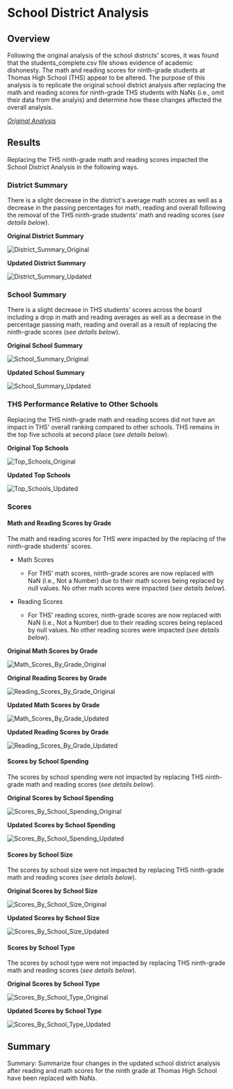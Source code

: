 # School District Analysis

## Overview

Following the original analysis of the school districts' scores, it was found that the students_complete.csv file shows evidence of academic dishonesty. The math and reading scores for ninth-grade students at Thomas High School (THS) appear to be altered. The purpose of this analysis is to replicate the original school district analysis after replacing the math and reading scores for ninth-grade THS students with NaNs (i.e., omit their data from the analyis) and determine how these changes affected the overall analysis.

*[Original Analysis](https://github.com/rabascoh/school-district-analysis/blob/main/Module%20Materials/PyCitySchools.ipynb)*

## Results
Replacing the THS ninth-grade math and reading scores impacted the School District Analysis in the following ways. 

### District Summary
There is a slight decrease in the district's average math scores as well as a decrease in the passing percentages for math, reading and overall following the removal of the THS ninth-grade students' math and reading scores (*see details below*). 

**Original District Summary**

![District_Summary_Original](https://github.com/rabascoh/school-district-analysis/blob/main/Resources/DataFrames_Original/District_Summary.png)

**Updated District Summary**

![District_Summary_Updated](https://github.com/rabascoh/school-district-analysis/blob/main/Resources/DataFrames_Updated/District_Summary_Updated.png)

### School Summary
There is a slight decrease in THS students' scores across the board including a drop in math and reading averages as well as a decrease in the percentage passing math, reading and overall as a result of replacing the ninth-grade scores (*see details below*). 

**Original School Summary**

![School_Summary_Original](https://github.com/rabascoh/school-district-analysis/blob/main/Resources/DataFrames_Original/School_Summary.png)

**Updated School Summary**

![School_Summary_Updated](https://github.com/rabascoh/school-district-analysis/blob/main/Resources/DataFrames_Updated/School_Summary_Updated.png)

### THS Performance Relative to Other Schools
Replacing the THS ninth-grade math and reading scores did not have an impact in THS' overall ranking compared to other schools. THS remains in the top five schools at second place (*see details below*). 

**Original Top Schools**

![Top_Schools_Original](https://github.com/rabascoh/school-district-analysis/blob/main/Resources/DataFrames_Original/Top_Schools.png)

**Updated Top Schools**

![Top_Schools_Updated](https://github.com/rabascoh/school-district-analysis/blob/main/Resources/DataFrames_Updated/Top_Schools_Updated.png)

### Scores

#### Math and Reading Scores by Grade

The math and reading scores for THS were impacted by the replacing of the ninth-grade students' scores.

* Math Scores

  * For THS' math scores, ninth-grade scores are now replaced with NaN (i.e., Not a Number) due to their math scores being replaced by null values. No other math scores were impacted (*see details below*). 

* Reading Scores

  * For THS' reading scores, ninth-grade scores are now replaced with NaN (i.e., Not a Number) due to their reading scores being replaced by null values. No other reading scores were impacted (*see details below*). 

**Original Math Scores by Grade**

![Math_Scores_By_Grade_Original](https://github.com/rabascoh/school-district-analysis/blob/main/Resources/DataFrames_Original/Math_Scores_By_Grade.png)

**Original Reading Scores by Grade**

![Reading_Scores_By_Grade_Original](https://github.com/rabascoh/school-district-analysis/blob/main/Resources/DataFrames_Original/Reading_Scores_By_Grade.png)

**Updated Math Scores by Grade**

![Math_Scores_By_Grade_Updated](https://github.com/rabascoh/school-district-analysis/blob/main/Resources/DataFrames_Updated/Math_Scores_By_Grade_Updated.png)

**Updated Reading Scores by Grade**

![Reading_Scores_By_Grade_Updated](https://github.com/rabascoh/school-district-analysis/blob/main/Resources/DataFrames_Updated/Reading_Scores_By_Grade_Updated.png)

#### Scores by School Spending

The scores by school spending were not impacted by replacing THS ninth-grade math and reading scores (*see details below*). 

**Original Scores by School Spending**

![Scores_By_School_Spending_Original](https://github.com/rabascoh/school-district-analysis/blob/main/Resources/DataFrames_Original/Scores_By_School_Spending.png)

**Updated Scores by School Spending**

![Scores_By_School_Spending_Updated](https://github.com/rabascoh/school-district-analysis/blob/main/Resources/DataFrames_Updated/Scores_By_School_Spending_Updated.png)

#### Scores by School Size

The scores by school size were not impacted by replacing THS ninth-grade math and reading scores (*see details below*). 

**Original Scores by School Size**

![Scores_By_School_Size_Original](https://github.com/rabascoh/school-district-analysis/blob/main/Resources/DataFrames_Original/Scores_By_School_Size.png)

**Updated Scores by School Size**

![Scores_By_School_Size_Updated](https://github.com/rabascoh/school-district-analysis/blob/main/Resources/DataFrames_Updated/Scores_By_School_Size_Updated.png)

#### Scores by School Type

The scores by school type were not impacted by replacing THS ninth-grade math and reading scores (*see details below*). 

**Original Scores by School Type**

![Scores_By_School_Type_Original](https://github.com/rabascoh/school-district-analysis/blob/main/Resources/DataFrames_Original/Scores_By_School_Type.png)

**Updated Scores by School Type**

![Scores_By_School_Type_Updated](https://github.com/rabascoh/school-district-analysis/blob/main/Resources/DataFrames_Updated/Scores_By_School_Type_Updated.png)

## Summary
Summary: Summarize four changes in the updated school district analysis after reading and math scores for the ninth grade at Thomas High School have been replaced with NaNs.
